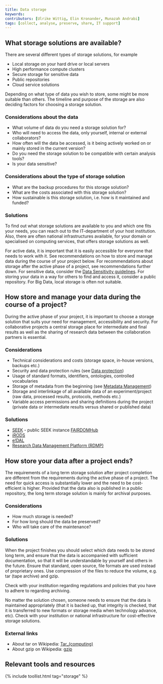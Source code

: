 ```yaml
---
title: Data storage
keywords:
contributors: [Ulrike Wittig, Elin Kronander, Munazah Andrabi]
tags: [collect, analyse, preserve, share, IT support] 
---
```


## What storage solutions are available?

There are several different types of storage solutions, for example
* Local storage on your hard drive or local servers
* High performance compute clusters
* Secure storage for sensitive data
* Public repositories
* Cloud service solutions

Depending on what type of data you wish to store, some might be more suitable than others.
The timeline and purpose of the storage are also deciding factors for choosing a storage solution.

### Considerations about the data
* What volume of data do you need a storage solution for?
* Who will need to access the data, only yourself, internal or external collaborators?
* How often will the data be accessed, is it being actively worked on or mainly stored in the current version?
* Do you need the storage solution to be compatible with certain analysis tools?
* Is your data sensitive?

### Considerations about the type of storage solution
* What are the backup procedures for this storage solution?
* What are the costs associated with this storage solution?
* How sustainable is this storage solution, i.e. how is it maintained and funded?

### Solutions
To find out what storage solutions are available to you and which one fits your needs, you can reach out to the IT-department of your host institution. Also, there are often national infrastructures available, for your domain or specialised on computing services, that offers storage solutions as well.

For active data, it is important that it is easily accessible for everyone that needs to work with it. See recommendations on how to store and manage data during the course of your project below. For recommendations about storage after the active phase of a project, see recommendations further down.
For sensitive data, consider the [Data Sensitivity guidelines](data_classification).
For storing your data in a way for others to find and access it, consider a public repository.
For Big Data, local storage is often not suitable.

## How store and manage your data during the course of a project?

During the active phase of your project, it is important to choose a storage solution that suits your need for management, accessibility and security. For collaborative projects a central storage place for intermediate and final results as well as the sharing of research data between the collaboration partners is essential.  

### Considerations
* Technical considerations and costs (storage space, in-house versions, backups etc.)
* Security and data protection rules (see [Data protection](data_protection))
* Usage of standard formats, identifiers, ontologies, controlled vocabularies
* Storage of metadata from the beginning (see [Metadata Management](metadata_management))
* Storage and interlinkage of all available data of an experiment/project (raw data, processed results, protocols, methods etc.)
* Variable access permissions and sharing definitions during the project (private data or intermediate results versus shared or published data)

### Solutions

* [SEEK](https://seek4science.org/) - public SEEK instance [FAIRDOMHub](https://fairdomhub.org)
* [iRODS](https://irods.org/)
* [e!DAL](https://edal.ipk-gatersleben.de/)
* [Research Data Management Platform (RDMP)](https://www.dundee.ac.uk/hic/researchdatamanagementplatform/)

## How store your data after a project ends?

The requirements of a long term storage solution after project completion are different from the requirements during the active phase of a project. The need for quick access is substantially lower and the need to be cost-efficient is higher. Provided that the data also is published in a public repository, the long term storage solution is mainly for archival purposes.

### Considerations

* How much storage is needed?
* For how long should the data be preserved?
* Who will take care of the maintenance?

### Solutions

When the project finishes you should  select which data needs to be stored long term, and ensure that the data is accompanied with sufficient documentation, so that it will be understandable by yourself and others in the future. Ensure that standard, open source, file formats are used instead of proprietary ones. Use compression of the files to reduce the volume, e.g. tar (tape archive) and gzip.

Check with your institution regarding regulations and policies that you have to adhere to regarding archiving.

No matter the solution chosen, someone needs to ensure that the data is maintained appropriately (that it is backed up, that integrity is checked, that it is transferred to new formats or storage media when technology advance, etc). Check with your institution or national infrastructure for cost-effective storage solutions.

### External links

* About tar on Wikipedia: [Tar_(computing)](https://en.wikipedia.org/wiki/Tar_(computing))
* About gzip on Wikipedia: [gzip](https://en.wikipedia.org/wiki/Gzip)

## Relevant tools and resources

{% include toollist.html tag="storage" %}

